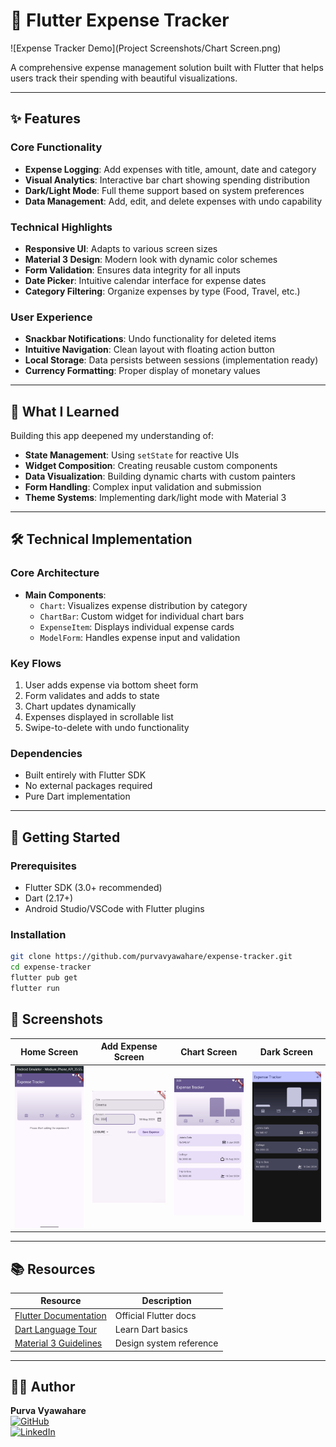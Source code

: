 # 🎯 Flutter Expense Tracker

![Expense Tracker Demo](Project Screenshots/Chart Screen.png)

A comprehensive expense management solution built with Flutter that helps users track their spending with beautiful visualizations.

---

## ✨ Features

### Core Functionality
- **Expense Logging**: Add expenses with title, amount, date and category
- **Visual Analytics**: Interactive bar chart showing spending distribution
- **Dark/Light Mode**: Full theme support based on system preferences
- **Data Management**: Add, edit, and delete expenses with undo capability

### Technical Highlights
- **Responsive UI**: Adapts to various screen sizes
- **Material 3 Design**: Modern look with dynamic color schemes
- **Form Validation**: Ensures data integrity for all inputs
- **Date Picker**: Intuitive calendar interface for expense dates
- **Category Filtering**: Organize expenses by type (Food, Travel, etc.)

### User Experience
- **Snackbar Notifications**: Undo functionality for deleted items
- **Intuitive Navigation**: Clean layout with floating action button
- **Local Storage**: Data persists between sessions (implementation ready)
- **Currency Formatting**: Proper display of monetary values

---

## 🧠 What I Learned

Building this app deepened my understanding of:

- **State Management**: Using `setState` for reactive UIs
- **Widget Composition**: Creating reusable custom components
- **Data Visualization**: Building dynamic charts with custom painters
- **Form Handling**: Complex input validation and submission
- **Theme Systems**: Implementing dark/light mode with Material 3

---

## 🛠️ Technical Implementation

### Core Architecture
- **Main Components**:
  - `Chart`: Visualizes expense distribution by category
  - `ChartBar`: Custom widget for individual chart bars
  - `ExpenseItem`: Displays individual expense cards
  - `ModelForm`: Handles expense input and validation

### Key Flows
1. User adds expense via bottom sheet form
2. Form validates and adds to state
3. Chart updates dynamically
4. Expenses displayed in scrollable list
5. Swipe-to-delete with undo functionality

### Dependencies
- Built entirely with Flutter SDK
- No external packages required
- Pure Dart implementation

---

## 🚀 Getting Started

### Prerequisites
- Flutter SDK (3.0+ recommended)
- Dart (2.17+)
- Android Studio/VSCode with Flutter plugins

### Installation
```bash
git clone https://github.com/purvavyawahare/expense-tracker.git
cd expense-tracker
flutter pub get
flutter run
```

## 📸 Screenshots

| Home Screen | Add Expense Screen | Chart Screen | Dark Screen |
|--------------|-----------------|----------------|--------------|
| <img src="Project Screenshots/Home Screen.png" width="200"> | <img src="Project Screenshots/Add Screen.png" width="200"> | <img src="Project Screenshots/Chart Screen.png" width="200"> | <img src="Project Screenshots/Dark Mode Screen.png" width="200">|

---

## 📚 Resources

| Resource | Description |
|----------|-------------|
| [Flutter Documentation](https://flutter.dev/docs) | Official Flutter docs |
| [Dart Language Tour](https://dart.dev/guides/language/language-tour) | Learn Dart basics |
| [Material 3 Guidelines](https://m3.material.io/) | Design system reference |

---

## 👩‍💻 Author

**Purva Vyawahare**  
[![GitHub](https://img.shields.io/badge/GitHub-Profile-181717?style=flat&logo=github)](https://github.com/purvavyawahare)  
[![LinkedIn](https://img.shields.io/badge/LinkedIn-Connect-0077B5?style=flat&logo=linkedin)](https://www.linkedin.com/in/purva-vyawahare-739530332)
